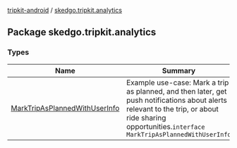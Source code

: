 [tripkit-android](../index.md) / [skedgo.tripkit.analytics](./index.md)

## Package skedgo.tripkit.analytics

### Types

| Name | Summary |
|---|---|
| [MarkTripAsPlannedWithUserInfo](-mark-trip-as-planned-with-user-info/index.md) | Example use-case: Mark a trip as planned, and then later, get push notifications about alerts relevant to the trip, or about ride sharing opportunities.`interface MarkTripAsPlannedWithUserInfo` |
